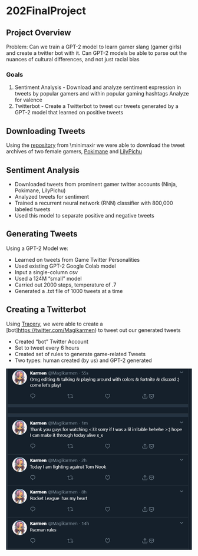 # 202FinalProject
## Project Overview
Problem: Can we train a GPT-2 model to learn gamer slang (gamer girls) and create a twitter bot with it. Can GPT-2 models be able to parse out the nuances of cultural differences, and not just racial bias

### Goals
1. Sentiment Analysis - Download and analyze sentiment expression in tweets by popular gamers and within popular gaming hashtags
Analyze for valence
2. Twitterbot - Create a Twitterbot to tweet our tweets generated by a GPT-2 model that learned on positive tweets

## Downloading Tweets
Using the [repository](https://github.com/tessaeagle/download-tweets-ai-text-gen) from \minimaxir we were able to download the tweet archives of two female gamers, [Pokimane](https://twitter.com/pokimanelol?ref_src=twsrc%5Egoogle%7Ctwcamp%5Eserp%7Ctwgr%5Eauthor) and [LilyPichu](https://twitter.com/LilyPichu?ref_src=twsrc%5Egoogle%7Ctwcamp%5Eserp%7Ctwgr%5Eauthor)

## Sentiment Analysis
  * Downloaded tweets from prominent gamer twitter accounts (Ninja, Pokimane, LilyPichu)
  * Analyzed tweets for sentiment
  * Trained a recurrent neural network (RNN) classifier with 800,000 labeled tweets
  * Used this model to separate positive and negative tweets

## Generating Tweets
Using a GPT-2 Model we:
  * Learned on tweets from Game Twitter Personalities
  * Used existing GPT-2 Google Colab model
  * Input a single-column csv
  * Used a 124M “small” model
  * Carried out 2000 steps, temperature of .7
  * Generated a .txt file of 1000 tweets at a time

## Creating a Twitterbot
Using [Tracery](https://www.tracery.io/), we were able to create a [bot]https://twitter.com/Magikarmen) to tweet out our generated tweets
  * Created “bot” Twitter Account
  * Set to tweet every 6 hours
  * Created set of rules to generate game-related Tweets
  * Two types: human created (by us) and GPT-2 generated
  
![alt text](https://github.com/tessaeagle/202FinalProject/blob/master/TwitterPage.png "Twitter")

